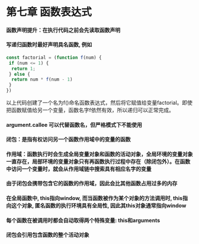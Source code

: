 # 第七章 函数表达式

#### 函数声明提升：在执行代码之前会先读取函数声明

#### 写递归函数时最好声明具名函数, 例如

```js
const factorial = (function f(num) {
 if (num <= 1) {
  return 1;
 } else {
  return num * f(num - 1)
 }
})
```

以上代码创建了一个名为f()命名函数表达式，然后将它赋值给变量factorial。即使把函数赋值给另一个变量，函数名字f依然有效，所以递归可以正常完成。

#### argument.callee 可以代替函数名，但严格模式下不能使用

#### 闭包：是指有权访问另一个函数作用域中的变量的函数

#### 作用域：函数执行时会生成全局变量对象和函数的活动对象，全局环境的变量对象一直存在，局部环境的变量对象只有再函数执行过程中存在（除闭包外）。在函数中访问一个变量时，就会从作用域链中搜索具有相应名字的变量

#### 由于闭包会携带包含它的函数的作用域，因此会比其他函数占用过多的内存

#### 在全局函数中, this指向window, 而当函数被作为某个对象的方法调用时, this指向这个对象, 匿名函数的执行环境具有全局性, 因此其this对象通常指向window

#### 每个函数在被调用时都会自动取得两个特殊变量: this和arguments

#### 闭包会引用包含函数的整个活动对象

